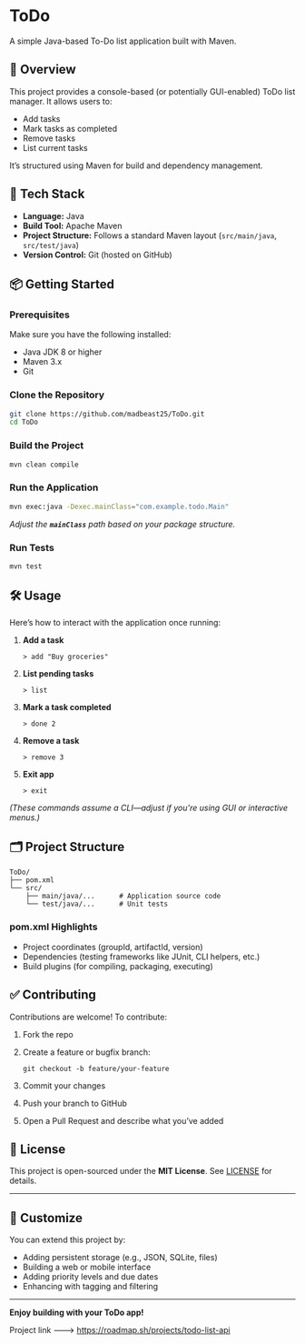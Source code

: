# ToDo

A simple Java-based To-Do list application built with Maven.

## 📝 Overview

This project provides a console-based (or potentially GUI-enabled) ToDo list manager. It allows users to:

* Add tasks
* Mark tasks as completed
* Remove tasks
* List current tasks

It’s structured using Maven for build and dependency management.

## 🚀 Tech Stack

* **Language:** Java
* **Build Tool:** Apache Maven
* **Project Structure:** Follows a standard Maven layout (`src/main/java`, `src/test/java`)
* **Version Control:** Git (hosted on GitHub)

## 📦 Getting Started

### Prerequisites

Make sure you have the following installed:

* Java JDK 8 or higher
* Maven 3.x
* Git

### Clone the Repository

```bash
git clone https://github.com/madbeast25/ToDo.git
cd ToDo
```

### Build the Project

```bash
mvn clean compile
```

### Run the Application

```bash
mvn exec:java -Dexec.mainClass="com.example.todo.Main"
```

*Adjust the **`mainClass`** path based on your package structure.*

### Run Tests

```bash
mvn test
```

## 🛠️ Usage

Here’s how to interact with the application once running:

1. **Add a task**

   ```
   > add "Buy groceries"
   ```
2. **List pending tasks**

   ```
   > list
   ```
3. **Mark a task completed**

   ```
   > done 2
   ```
4. **Remove a task**

   ```
   > remove 3
   ```
5. **Exit app**

   ```
   > exit
   ```

*(These commands assume a CLI—adjust if you're using GUI or interactive menus.)*

## 🗂️ Project Structure

```
ToDo/
├── pom.xml
└── src/
    ├── main/java/...      # Application source code
    └── test/java/...      # Unit tests
```

### pom.xml Highlights

* Project coordinates (groupId, artifactId, version)
* Dependencies (testing frameworks like JUnit, CLI helpers, etc.)
* Build plugins (for compiling, packaging, executing)

## ✅ Contributing

Contributions are welcome! To contribute:

1. Fork the repo
2. Create a feature or bugfix branch:

   ```
   git checkout -b feature/your-feature
   ```
3. Commit your changes
4. Push your branch to GitHub
5. Open a Pull Request and describe what you’ve added

## 📄 License

This project is open-sourced under the **MIT License**. See [LICENSE](LICENSE) for details.

---

## 📌 Customize

You can extend this project by:

* Adding persistent storage (e.g., JSON, SQLite, files)
* Building a web or mobile interface
* Adding priority levels and due dates
* Enhancing with tagging and filtering

---

**Enjoy building with your ToDo app!**

Project link ---> https://roadmap.sh/projects/todo-list-api

